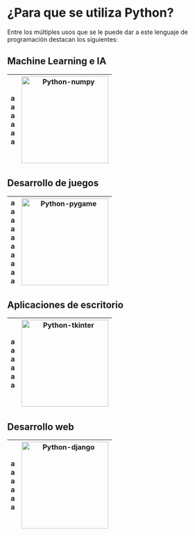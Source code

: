 # ¿Para que se utiliza Python?

Entre los múltiples usos que se le puede dar a este lenguaje de programación destacan los siguientes:

## Machine Learning e IA

|<div> a <br> a <br> a <br> a <br> a <br> a </div>| <img width="200" src="https://aulasoftwarelibre.github.io/taller-de-python/images/python-numpy.png" alt="Python-numpy">|
|---|---|

## Desarrollo de juegos

|<div> a <br> a <br> a <br> a <br> a <br> a <br> a <br> a <br> a <br> a </div>| <img width="200" src="https://aulasoftwarelibre.github.io/taller-de-python/images/python-pygame.png" alt="Python-pygame">|
|---|---|

## Aplicaciones de escritorio

|<div> a <br> a <br> a <br> a <br> a <br> a </div>| <img width="200" src="https://aulasoftwarelibre.github.io/taller-de-python/images/python-tkinter.jpg" alt="Python-tkinter">|
|---|---|

## Desarrollo web

|<div>  a <br> a <br> a <br> a <br> a <br> a </div>| <img width="200" src="https://aulasoftwarelibre.github.io/taller-de-python/images/python-django.png" alt="Python-django">|
|---|---|